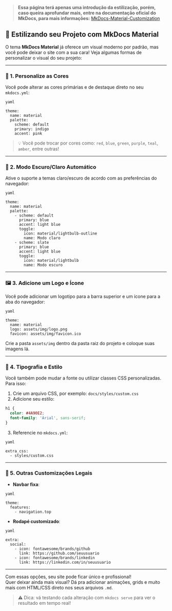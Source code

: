 
> **Essa página terá apenas uma introdução da estilização, porém, caso queira aprofundar mais, entre na documentação oficial do MkDocs, para mais informações:** [MkDocs-Material-Customization](https://squidfunk.github.io/mkdocs-material/customization/)  

## 🎨 Estilizando seu Projeto com MkDocs Material

O tema **MkDocs Material** já oferece um visual moderno por padrão, mas você pode deixar o site com a sua cara! Veja algumas formas de personalizar o visual do seu projeto:

---

### 🧩 1. Personalize as Cores

Você pode alterar as cores primárias e de destaque direto no seu `mkdocs.yml`:

```
yaml

theme:
  name: material
  palette:
    scheme: default
    primary: indigo
    accent: pink
```

> 💡 Você pode trocar por cores como: `red`, `blue`, `green`, `purple`, `teal`, `amber`, entre outras!

---

### 🌙 2. Modo Escuro/Claro Automático

Ative o suporte a temas claro/escuro de acordo com as preferências do navegador:

```
yaml

theme:
  name: material
  palette:
    - scheme: default
      primary: blue
      accent: light blue
      toggle:
        icon: material/lightbulb-outline
        name: Modo claro
    - scheme: slate
      primary: blue
      accent: light blue
      toggle:
        icon: material/lightbulb
        name: Modo escuro
```

---

### 🖼️ 3. Adicione um Logo e Ícone

Você pode adicionar um logotipo para a barra superior e um ícone para a aba do navegador:

```
yaml

theme:
  name: material
  logo: assets/img/logo.png
  favicon: assets/img/favicon.ico
```

Crie a pasta `assets/img` dentro da pasta raiz do projeto e coloque suas imagens lá.

---

### 📝 4. Tipografia e Estilo

Você também pode mudar a fonte ou utilizar classes CSS personalizadas. Para isso:

1. Crie um arquivo CSS, por exemplo: `docs/styles/custom.css`
2. Adicione seu estilo:
```css
h1 {
  color: #4A90E2;
  font-family: 'Arial', sans-serif;
}
```
3. Referencie no `mkdocs.yml`:
```
yaml

extra_css:
  - styles/custom.css
```

---

### 🧭 5. Outras Customizações Legais

- **Navbar fixa**:  
```
yaml

theme:
  features:
    - navigation.top
```

- **Rodapé customizado**:  
```
yaml

extra:
  social:
    - icon: fontawesome/brands/github
      link: https://github.com/seuusuario
    - icon: fontawesome/brands/linkedin
      link: https://linkedin.com/in/seuusuario
```

---

Com essas opções, seu site pode ficar único e profissional!  
Quer deixar ainda mais visual? Dá pra adicionar animações, grids e muito mais com HTML/CSS direto nos seus arquivos `.md`.

> ⚠️ Dica: vá testando cada alteração com `mkdocs serve` para ver o resultado em tempo real!
